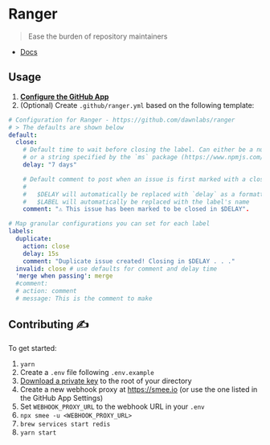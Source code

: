 # Ranger

> Ease the burden of repository maintainers

- [Docs](https://www.notion.so/dawnlabs/Docs-8d7627bb1f3c42b7b1820e8d6f157a57)

## Usage

1. **[Configure the GitHub App](https://github.com/apps/repo-ranger)**
2. (Optional) Create `.github/ranger.yml` based on the following template:

```yml
# Configuration for Ranger - https://github.com/dawnlabs/ranger
# > The defaults are shown below
default:
  close:
    # Default time to wait before closing the label. Can either be a number in milliseconds
    # or a string specified by the `ms` package (https://www.npmjs.com/package/ms)
    delay: "7 days"

    # Default comment to post when an issue is first marked with a closing label
    #
    #   $DELAY will automatically be replaced with `delay` as a formatted string (e.g. '7 days')
    #   $LABEL will automatically be replaced with the label's name
    comment: "⚠️ This issue has been marked to be closed in $DELAY".

# Map granular configurations you can set for each label
labels:
  duplicate:
    action: close
    delay: 15s
    comment: "Duplicate issue created! Closing in $DELAY . . ."
  invalid: close # use defaults for comment and delay time
  'merge when passing': merge
  #comment:
  # action: comment
  # message: This is the comment to make
```

## Contributing ✍️

To get started:

1. `yarn`
2. Create a `.env` file following `.env.example`
3. [Download a private key](https://github.com/organizations/dawnlabs/settings/apps/issue-maintainer-dev) to the root of your directory
4. Create a new webhook proxy at https://smee.io (or use the one listed in the GitHub App Settings)
5. Set `WEBHOOK_PROXY_URL` to the webhook URL in your `.env`
6. `npx smee -u <WEBHOOK_PROXY_URL>`
7. `brew services start redis`
8. `yarn start`
